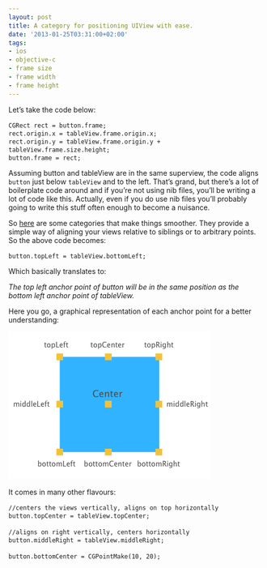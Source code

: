 ```yaml
---
layout: post
title: A category for positioning UIView with ease.
date: '2013-01-25T03:31:00+02:00'
tags:
- ios
- objective-c
- frame size
- frame width
- frame height
---
```

Let’s take the code below:

```objc
CGRect rect = button.frame;
rect.origin.x = tableView.frame.origin.x;
rect.origin.y = tableView.frame.origin.y + tableView.frame.size.height;
button.frame = rect;
```

Assuming button and tableView are in the same superview, the code aligns `button` just below  `tableView` and to the left. That’s grand, but there’s a lot of boilerplate code around and if you’re not using nib files, you’ll be writing a lot of code like this. Actually, even if you do use nib files you’ll probably going to write this stuff often enough to become a nuisance.

So [here](https://github.com/valentinradu/UIViewEasyPositioning/tree/master/UIViewEasyPositioning) are some categories that make things smoother. They provide a simple way of aligning your views relative to siblings or to arbitrary points. So the above code becomes:

```objc
button.topLeft = tableView.bottomLeft;
```

Which basically translates to:

*The top left anchor point of button will be in the same position as the bottom left anchor point of tableView.*

Here you go, a graphical representation of each anchor point for a better understanding:

![View Anchors](/assets/images/view-anchors.png)

It comes in many other flavours:

```objc
//centers the views vertically, aligns on top horizontally
button.topCenter = tableView.topCenter;

//aligns on right vertically, centers horizontally
button.middleRight = tableView.middleRight;

button.bottomCenter = CGPointMake(10, 20);
```
